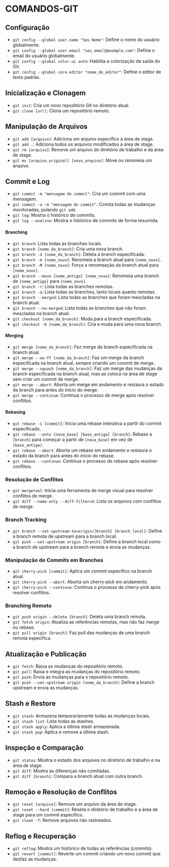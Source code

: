 # COMANDOS-GIT

## Configuração

- `git config --global user.name "Seu Nome"`: Define o nome do usuário globalmente.
- `git config --global user.email "seu_email@exemplo.com"`: Define o email do usuário globalmente.
- `git config --global color.ui auto`: Habilita a colorização da saída do Git.
- `git config --global core.editor "nome_do_editor"`: Define o editor de texto padrão.

## Inicialização e Clonagem

- `git init`: Cria um novo repositório Git no diretório atual.
- `git clone [url]`: Clona um repositório remoto.

## Manipulação de Arquivos

- `git add [arquivo]`: Adiciona um arquivo específico à área de stage.
- `git add .`: Adiciona todos os arquivos modificados à área de stage.
- `git rm [arquivo]`: Remove um arquivo do diretório de trabalho e da área de stage.
- `git mv [arquivo_original] [novo_arquivo]`: Move ou renomeia um arquivo.

## Commit e Log

- `git commit -m "mensagem do commit"`: Cria um commit com uma mensagem.
- `git commit -a -m "mensagem do commit"`: Comita todas as mudanças monitoradas, pulando `git add`.
- `git log`: Mostra o histórico de commits.
- `git log --oneline`: Mostra o histórico de commits de forma resumida.

#### Branching
- `git branch`: Lista todas as branches locais.
- `git branch [nome_da_branch]`: Cria uma nova branch.
- `git branch -d [nome_da_branch]`: Deleta a branch especificada.
- `git branch -m [nome_novo]`: Renomeia a branch atual para `[nome_novo]`.
- `git branch -M [nome_novo]`: Força a renomeação da branch atual para `[nome_novo]`.
- `git branch --move [nome_antigo] [nome_novo]`: Renomeia uma branch de `[nome_antigo]` para `[nome_novo]`.
- `git branch -r`: Lista todas as branches remotas.
- `git branch -a`: Lista todas as branches, tanto locais quanto remotas.
- `git branch --merged`: Lista todas as branches que foram mescladas na branch atual.
- `git branch --no-merged`: Lista todas as branches que não foram mescladas na branch atual.
- `git checkout [nome_da_branch]`: Muda para a branch especificada.
- `git checkout -b [nome_da_branch]`: Cria e muda para uma nova branch.

#### Merging

- `git merge [nome_da_branch]`: Faz merge da branch especificada na branch atual.
- `git merge --no-ff [nome_da_branch]`: Faz um merge da branch especificada na branch atual, sempre criando um commit de merge.
- `git merge --squash [nome_da_branch]`: Faz um merge das mudanças da branch especificada na branch atual, mas as coloca na área de stage sem criar um commit de merge.
- `git merge --abort`: Aborta um merge em andamento e restaura o estado da branch para antes do início do merge.
- `git merge --continue`: Continua o processo de merge após resolver conflitos.

#### Rebasing

- `git rebase -i [commit]`: Inicia uma rebase interativa a partir do commit especificado.
- `git rebase --onto [nova_base] [base_antiga] [branch]`: Rebase a `[branch]` para começar a partir de `[nova_base]` em vez de `[base_antiga]`.
- `git rebase --abort`: Aborta um rebase em andamento e restaura o estado da branch para antes do início do rebase.
- `git rebase --continue`: Continua o processo de rebase após resolver conflitos.

### Resolução de Conflitos

- `git mergetool`: Inicia uma ferramenta de merge visual para resolver conflitos de merge.
- `git diff --name-only --diff-filter=U`: Lista os arquivos com conflitos de merge.

### Branch Tracking

- `git branch --set-upstream-to=origin/[branch] [branch_local]`: Define a branch remota de upstream para a branch local.
- `git push --set-upstream origin [branch]`: Define a branch local como a branch de upstream para a branch remota e envia as mudanças.

### Manipulação de Commits em Branches

- `git cherry-pick [commit]`: Aplica um commit específico na branch atual.
- `git cherry-pick --abort`: Aborta um cherry-pick em andamento.
- `git cherry-pick --continue`: Continua o processo de cherry-pick após resolver conflitos.

### Branching Remoto

- `git push origin --delete [branch]`: Deleta uma branch remota.
- `git fetch origin`: Atualiza as referências remotas, mas não faz merge ou rebase.
- `git pull origin [branch]`: Faz pull das mudanças de uma branch remota específica.

## Atualização e Publicação

- `git fetch`: Baixa as mudanças do repositório remoto.
- `git pull`: Baixa e integra as mudanças do repositório remoto.
- `git push`: Envia as mudanças para o repositório remoto.
- `git push --set-upstream origin [nome_da_branch]`: Define a branch upstream e envia as mudanças.

## Stash e Restore

- `git stash`: Armazena temporariamente todas as mudanças locais.
- `git stash list`: Lista todas as stashes.
- `git stash apply`: Aplica a última stash armazenada.
- `git stash pop`: Aplica e remove a última stash.

## Inspeção e Comparação

- `git status`: Mostra o estado dos arquivos no diretório de trabalho e na área de stage.
- `git diff`: Mostra as diferenças não comitadas.
- `git diff [branch]`: Compara a branch atual com outra branch.

## Remoção e Resolução de Conflitos

- `git reset [arquivo]`: Remove um arquivo da área de stage.
- `git reset --hard [commit]`: Reseta o diretório de trabalho e a área de stage para um commit específico.
- `git clean -f`: Remove arquivos não rastreados.

## Reflog e Recuperação

- `git reflog`: Mostra um histórico de todas as referências (commits).
- `git revert [commit]`: Reverte um commit criando um novo commit que desfaz as mudanças.
